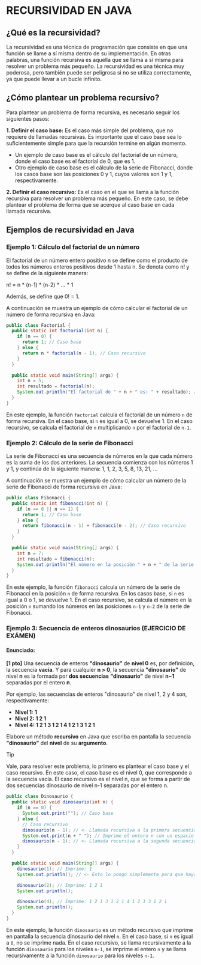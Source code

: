# RECURSIVIDAD EN JAVA
## ¿Qué es la recursividad?
La recursividad es una técnica de programación que consiste en que una función se llame a sí misma dentro de su implementación. En otras palabras, una función recursiva es aquella que se llama a sí misma para resolver un problema más pequeño. La recursividad es una técnica muy poderosa, pero también puede ser peligrosa si no se utiliza correctamente, ya que puede llevar a un bucle infinito.

## ¿Cómo plantear un problema recursivo?
Para plantear un problema de forma recursiva, es necesario seguir los siguientes pasos:

**1. Definir el caso base:** Es el caso más simple del problema, que no requiere de llamadas recursivas. Es importante que el caso base sea lo suficientemente simple para que la recursión termine en algún momento.

- Un ejemplo de caso base es el cálculo del factorial de un número, donde el caso base es el factorial de 0, que es 1.
- Otro ejemplo de caso base es el cálculo de la serie de Fibonacci, donde los casos base son las posiciones 0 y 1, cuyos valores son 1 y 1, respectivamente.

**2. Definir el caso recursivo:** Es el caso en el que se llama a la función recursiva para resolver un problema más pequeño. En este caso, se debe plantear el problema de forma que se acerque al caso base en cada llamada recursiva.

## Ejemplos de recursividad en Java

### Ejemplo 1: Cálculo del factorial de un número
El factorial de un número entero positivo n se define como el producto de todos los números enteros positivos desde 1 hasta n. Se denota como n! y se define de la siguiente manera:

n! = n * (n-1) * (n-2) * ... * 1

Además, se define que 0! = 1.

A continuación se muestra un ejemplo de cómo calcular el factorial de un número de forma recursiva en Java:

```java
public class Factorial {
  public static int factorial(int n) {
    if (n == 0) {
      return 1; // Caso base
    } else {
      return n * factorial(n - 1); // Caso recursivo
    }
  }

  public static void main(String[] args) {
    int n = 5;
    int resultado = factorial(n);
    System.out.println("El factorial de " + n + " es: " + resultado); // Imprime: El factorial de 5 es: 120
  }
}
```

En este ejemplo, la función `factorial` calcula el factorial de un número `n` de forma recursiva. En el caso base, si `n` es igual a 0, se devuelve 1. En el caso recursivo, se calcula el factorial de `n` multiplicando `n` por el factorial de `n-1`.

### Ejemplo 2: Cálculo de la serie de Fibonacci
La serie de Fibonacci es una secuencia de números en la que cada número es la suma de los dos anteriores. La secuencia comienza con los números 1 y 1, y continúa de la siguiente manera: 1, 1, 2, 3, 5, 8, 13, 21, ...

A continuación se muestra un ejemplo de cómo calcular un número de la serie de Fibonacci de forma recursiva en Java:

```java
public class Fibonacci {
  public static int fibonacci(int n) {
    if (n == 0 || n == 1) {
      return 1; // Caso base
    } else {
      return fibonacci(n - 1) + fibonacci(n - 2); // Caso recursivo
    }
  }

  public static void main(String[] args) {
    int n = 7;
    int resultado = fibonacci(n);
    System.out.println("El número en la posición " + n + " de la serie de Fibonacci es: " + resultado); // Imprime: El número en la posición 7 de la serie de Fibonacci es: 21
  }
}
```

En este ejemplo, la función `fibonacci` calcula un número de la serie de Fibonacci en la posición `n` de forma recursiva. En los casos base, si `n` es igual a 0 o 1, se devuelve 1. En el caso recursivo, se calcula el número en la posición `n` sumando los números en las posiciones `n-1` y `n-2` de la serie de Fibonacci.

### Ejemplo 3: Secuencia de enteros dinosaurios (EJERCICIO DE EXÁMEN)

#### Enunciado:

**[1 pto]** Una secuencia de enteros **"dinosaurio"** de **nivel 0** es, por definición, la secuencia **vacía**. Y para cualquier **n > 0**,
la secuencia **"dinosaurio"** de nivel **n** es la formada por **dos secuencias** **"dinosaurio"** de nivel **n−1** separadas por el entero **n**.

Por ejemplo, las secuencias de enteros "dinosaurio" de nivel 1, 2 y 4 son, respectivamente:
  
- **Nivel 1: 1**
- **Nivel 2: 1 2 1**
- **Nivel 4: 1 2 1 3 1 2 1 4 1 2 1 3 1 2 1**

Elabore un método **recursivo** en Java que escriba en pantalla la secuencia **"dinosaurio"** del **nivel** de su **argumento**.

> [!TIP]
> Vale, para resolver este problema, lo primero es plantear el caso base y el caso recursivo. En este caso, el caso base es el nivel 0, que corresponde a la secuencia vacía. El caso recursivo es el nivel n, que se forma a partir de dos secuencias dinosaurio de nivel n-1 separadas por el entero n.

```java
public class Dinosaurio {
  public static void dinosaurio(int n) {
    if (n == 0) {
      System.out.print(""); // Caso base
    } else {
      // Caso recursivo
      dinosaurio(n - 1); // <- Llamada recursiva a la primera secuencia dinosaurio de nivel n-1
      System.out.print(n + " "); // Imprime el entero n con un espacio para separar las secuencias
      dinosaurio(n - 1); // <- Llamada recursiva a la segunda secuencia dinosaurio de nivel n-1
    }
  }

  public static void main(String[] args) {
    dinosaurio(1); // Imprime: 1
    System.out.println(); // <- Esto lo pongo simplemente para que haya un salto de línea

    dinosaurio(2); // Imprime: 1 2 1
    System.out.println();

    dinosaurio(4); // Imprime: 1 2 1 3 1 2 1 4 1 2 1 3 1 2 1
    System.out.println();
  }
}
```

En este ejemplo, la función `dinosaurio` es un método recursivo que imprime en pantalla la secuencia dinosaurio del nivel `n`. En el caso base, si `n` es igual a `0`, no se imprime nada. En el caso recursivo, se llama recursivamente a la función `dinosaurio` para los niveles `n-1`, se imprime el entero `n` y se llama recursivamente a la función `dinosaurio` para los niveles `n-1`.